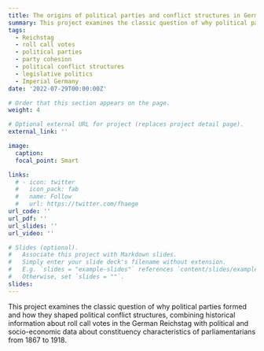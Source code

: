 ```yaml
---
title: The origins of political parties and conflict structures in Germany
summary: This project examines the classic question of why political parties formed and how they shaped political conflict structures, combining historical information about roll call votes in the German Reichstag with political and socio-economic data about constituency characteristics of parliamentarians from 1867 to 1918.
tags:
  - Reichstag
  - roll call votes
  - political parties
  - party cohesion
  - political conflict structures
  - legislative politics
  - Imperial Germany
date: '2022-07-29T00:00:00Z'

# Order that this section appears on the page.
weight: 4

# Optional external URL for project (replaces project detail page).
external_link: ''

image:
  caption: 
  focal_point: Smart

links:
  # - icon: twitter
  #   icon_pack: fab
  #   name: Follow
  #   url: https://twitter.com/fhaege
url_code: ''
url_pdf: ''
url_slides: ''
url_video: ''

# Slides (optional).
#   Associate this project with Markdown slides.
#   Simply enter your slide deck's filename without extension.
#   E.g. `slides = "example-slides"` references `content/slides/example-slides.md`.
#   Otherwise, set `slides = ""`.
slides: 
---
```


This project examines the classic question of why political parties formed and how they shaped political conflict structures, combining historical information about roll call votes in the German Reichstag with political and socio-economic data about constituency characteristics of parliamentarians from 1867 to 1918.

